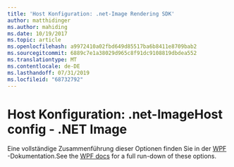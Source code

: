 ```yaml
---
title: 'Host Konfiguration: .net-Image Rendering SDK'
author: matthidinger
ms.author: mahiding
ms.date: 10/19/2017
ms.topic: article
ms.openlocfilehash: a9972410a02fbd649d85517ba6b8411e8709bab2
ms.sourcegitcommit: 6889c7e1a38029d965c8f91dc9108819dbdea552
ms.translationtype: MT
ms.contentlocale: de-DE
ms.lasthandoff: 07/31/2019
ms.locfileid: "68732792"
---
```

# <a name="host-config---net-image"></a><span data-ttu-id="09899-102">Host Konfiguration: .net-Image</span><span class="sxs-lookup"><span data-stu-id="09899-102">Host config - .NET Image</span></span>

<span data-ttu-id="09899-103">Eine vollständige Zusammenführung dieser Optionen finden Sie in der [WPF](../net-wpf/getting-started.md) -Dokumentation.</span><span class="sxs-lookup"><span data-stu-id="09899-103">See the [WPF docs](../net-wpf/getting-started.md) for a full run-down of these options.</span></span>